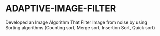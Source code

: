 # ADAPTIVE-IMAGE-FILTER
Developed an Image Algorithm That Filter Image from noise by using Sorting algorithms (Counting sort, Merge sort, Insertion Sort, Quick sort)

